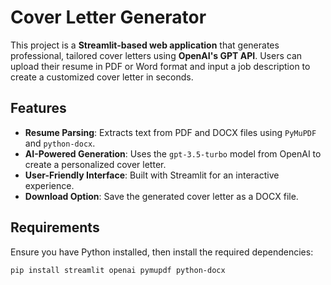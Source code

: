 # Cover Letter Generator

This project is a **Streamlit-based web application** that generates professional, tailored cover letters using **OpenAI's GPT API**. Users can upload their resume in PDF or Word format and input a job description to create a customized cover letter in seconds.

## Features
- **Resume Parsing**: Extracts text from PDF and DOCX files using `PyMuPDF` and `python-docx`.
- **AI-Powered Generation**: Uses the `gpt-3.5-turbo` model from OpenAI to create a personalized cover letter.
- **User-Friendly Interface**: Built with Streamlit for an interactive experience.
- **Download Option**: Save the generated cover letter as a DOCX file.

## Requirements
Ensure you have Python installed, then install the required dependencies:
```bash
pip install streamlit openai pymupdf python-docx
